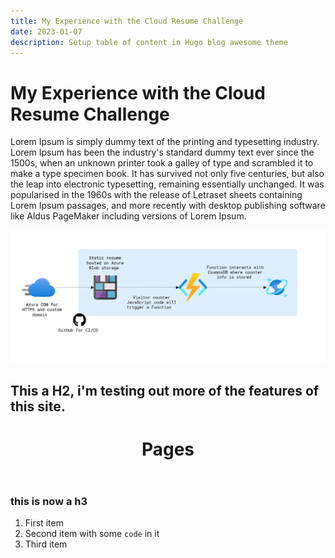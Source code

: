 ```yaml
---
title: My Experience with the Cloud Resume Challenge
date: 2023-01-07
description: Setup table of content in Hugo blog awesome theme
---
```


# My Experience with the Cloud Resume Challenge

Lorem Ipsum is simply dummy text of the printing and typesetting industry. Lorem Ipsum has been the industry's standard dummy text ever since the 1500s, when an unknown printer took a galley of type and scrambled it to make a type specimen book. It has survived not only five centuries, but also the leap into electronic typesetting, remaining essentially unchanged. It was popularised in the 1960s with the release of Letraset sheets containing Lorem Ipsum passages, and more recently with desktop publishing software like Aldus PageMaker including versions of Lorem Ipsum.

![Landscape](1.png)


## This a H2, i'm testing out more of the features of this site.

</div>
<div class="wrapper list-page">
    <header class="header">
        <h1 class="header-title center">Pages</h1>
    </header>
    <main class="page-content" aria-label="Content">
        

### this is now a h3
1. First item
2. Second item with some `code` in it
3. Third item
